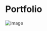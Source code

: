 # Portfolio
![image](https://github.com/Drashti199801/Portfolio/assets/156224544/0d98460f-137b-45d1-bcb4-26a3b8cba785)
